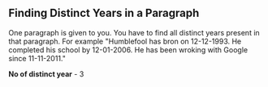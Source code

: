 ## Finding Distinct Years in a Paragraph

One paragraph is given to you. You have to find all distinct years present in that paragraph.
For example "Humblefool has bron on 12-12-1993. He completed his school by 12-01-2006. He has been wroking with Google 
since 11-11-2011."

**No of distinct year** - 3
